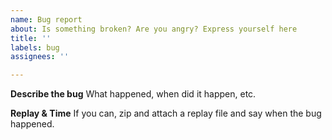 ```yaml
---
name: Bug report
about: Is something broken? Are you angry? Express yourself here
title: ''
labels: bug
assignees: ''

---
```


**Describe the bug**
What happened, when did it happen, etc.

**Replay & Time**
If you can, zip and attach a replay file and say when the bug happened.
